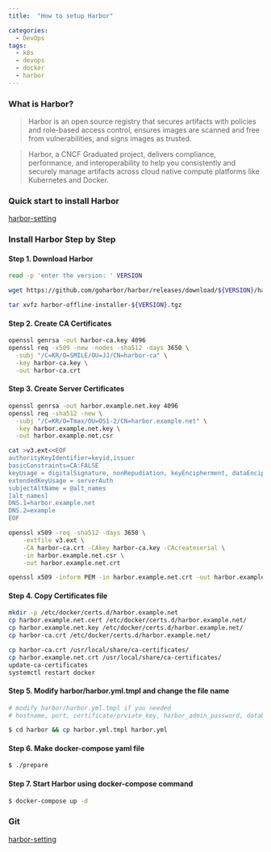 ```yaml
---
title:  "How to setup Harbor"

categories:
  - DevOps
tags:
  - k8s
  - devops
  - docker
  - harbor
---
```


### What is Harbor?

> Harbor is an open source registry that secures artifacts with policies and role-based access control, ensures images are scanned and free from vulnerabilities, and signs images as trusted. 

> Harbor, a CNCF Graduated project, delivers compliance, performance, and interoperability to help you consistently and securely manage artifacts across cloud native compute platforms like Kubernetes and Docker.

### Quick start to install Harbor

[harbor-setting](https://github.com/smilejj91/devops-setting/tree/main/harbor)

### Install Harbor Step by Step

#### Step 1. Download Harbor

```bash
read -p 'enter the version: ' VERSION

wget https://github.com/goharbor/harbor/releases/download/${VERSION}/harbor-offline-installer-${VERSION}.tgz

tar xvfz harbor-offline-installer-${VERSION}.tgz
```

#### Step 2. Create CA Certificates

```bash
openssl genrsa -out harbor-ca.key 4096
openssl req -x509 -new -nodes -sha512 -days 3650 \
  -subj "/C=KR/O=SMILE/OU=JJ/CN=harbor-ca" \
  -key harbor-ca.key \
  -out harbor-ca.crt
```

#### Step 3. Create Server Certificates

```bash
openssl genrsa -out harbor.example.net.key 4096
openssl req -sha512 -new \
  -subj "/C=KR/O=Tmax/OU=OS1-2/CN=harbor.example.net" \
  -key harbor.example.net.key \
  -out harbor.example.net.csr

cat >v3.ext<<EOF
authorityKeyIdentifier=keyid,issuer
basicConstraints=CA:FALSE
keyUsage = digitalSignature, nonRepudiation, keyEncipherment, dataEncipherment
extendedKeyUsage = serverAuth
subjectAltName = @alt_names
[alt_names]
DNS.1=harbor.example.net
DNS.2=example
EOF

openssl x509 -req -sha512 -days 3650 \
    -extfile v3.ext \
    -CA harbor-ca.crt -CAkey harbor-ca.key -CAcreateserial \
    -in harbor.example.net.csr \
    -out harbor.example.net.crt

openssl x509 -inform PEM -in harbor.example.net.crt -out harbor.example.net.cert
```

#### Step 4. Copy Certificates file

```bash
mkdir -p /etc/docker/certs.d/harbor.example.net
cp harbor.example.net.cert /etc/docker/certs.d/harbor.example.net/
cp harbor.example.net.key /etc/docker/certs.d/harbor.example.net/
cp harbor-ca.crt /etc/docker/certs.d/harbor.example.net/

cp harbor-ca.crt /usr/local/share/ca-certificates/
cp harbor.example.net.crt /usr/local/share/ca-certificates/
update-ca-certificates
systemctl restart docker
```

#### Step 5. Modify harbor/harbor.yml.tmpl and change the file name

```bash
# modify harbor/harbor.yml.tmpl if you needed
# hostname, port, certificate/prviate_key, harbor_admin_password, database.password, data_volume, etc.

$ cd harbor && cp harbor.yml.tmpl harbor.yml
```

#### Step 6. Make docker-compose yaml file

```bash
$ ./prepare
```

#### Step 7. Start Harbor using docker-compose command

```bash
$ docker-compose up -d
```

### Git

[harbor-setting](https://github.com/smilejj91/devops-setting/tree/main/harbor)

